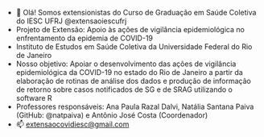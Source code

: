 - 👋 Olá! Somos extensionistas do Curso de Graduação em Saúde Coletiva do IESC UFRJ @extensaoiescufrj
- Projeto de Extensão: Apoio às ações de vigilância epidemiológica no enfrentamento da epidemia de COVID-19
- Instituto de Estudos em Saúde Coletiva da Universidade Federal do Rio de Janeiro
- Nosso objetivo: Apoiar o desenvolvimento das ações de vigilância epidemiológica da COVID-19 no estado do Rio de Janeiro a partir 
  da elaboração de rotinas de análise dos dados e produção de informação de retorno sobre casos notificados de SG e de SRAG utilizando o software R
- Professores responsáveis: Ana Paula Razal Dalvi, Natália Santana Paiva (GitHub: @natpaiva) e  Antônio José Costa (Coordenador)
- 📫 extensaocovidiesc@gmail.com

<!---
extensaoiescufrj/extensaoiescufrj is a ✨ special ✨ repository because its `README.md` (this file) appears on your GitHub profile.
You can click the Preview link to take a look at your changes.
--->
